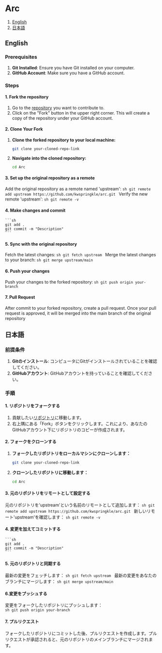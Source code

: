# Arc

1. [English](#English)
2. [日本語](#日本語)

## English

### Prerequisites

1. **Git Installed**: Ensure you have Git installed on your computer.
2. **GitHub Account**: Make sure you have a GitHub account.

### Steps

#### 1. Fork the repository

1. Go to the [repository](https://github.com/kwspringkle/arc.git) you want to contribute to.
2. Click on the "Fork" button in the upper right corner. This will create a copy of the repository under your GitHub account.

#### 2. Clone Your Fork

1. **Clone the forked repository to your local machine:**
   ```sh
   git clone your-cloned-repo-link
   ```
2. **Navigate into the cloned repository:**
    ```sh
    cd Arc
    ```
#### 3. Set up the original repository as a remote
Add the original repository as a remote named 'upstream':
    ```sh
    git remote add upstream https://github.com/kwspringkle/arc.git
    ```
Verify the new remote 'upstream':
    ```sh
    git remote -v
    ```
#### 4. Make changes and commit
    ```sh
    git add .
    git commit -m "Description"
    ```
#### 5. Sync with the original repository
Fetch the latest changes:
    ```sh
    git fetch upstream
    ```
Merge the latest changes to your branch:
    ```sh
    git merge upstream/main
    ```
#### 6. Push your changes
Push your changes to the forked repository:
    ```sh
    git push origin your-branch
    ```
#### 7. Pull Request
After commit to your forked repository, create a pull request. Once your pull request is approved, it will be merged into the main branch of the original repository

## 日本語

### 前提条件

1. **Gitのインストール**: コンピュータにGitがインストールされていることを確認してください。
2. **GitHubアカウント**: GitHubアカウントを持っていることを確認してください。

### 手順

#### 1. リポジトリをフォークする

1. 貢献したい[リポジトリ](https://github.com/kwspringkle/arc.git)に移動します。
2. 右上隅にある「Fork」ボタンをクリックします。これにより、あなたのGitHubアカウント下にリポジトリのコピーが作成されます。

#### 2. フォークをクローンする

1. **フォークしたリポジトリをローカルマシンにクローンします：**
    ```sh
    git clone your-cloned-repo-link
    ```

2. **クローンしたリポジトリに移動します：**
    ```sh
    cd Arc
    ```

#### 3. 元のリポジトリをリモートとして設定する
元のリポジトリを'upstream'という名前のリモートとして追加します：
     ```sh
    git remote add upstream https://github.com/kwspringkle/arc.git
    ```
新しいリモート'upstream'を確認します：
    ```sh
    git remote -v
    ```
#### 4. 変更を加えてコミットする
    ```sh
    git add .
    git commit -m "Description"
    ```
#### 5. 元のリポジトリと同期する
最新の変更をフェッチします：
    ```sh
    git fetch upstream
    ```
最新の変更をあなたのブランチにマージします：
    ```sh
    git merge upstream/main
    ```
#### 6.変更をプッシュする
変更をフォークしたリポジトリにプッシュします：  
    ```sh
    git push origin your-branch
    ```
#### 7. プルリクエスト
フォークしたリポジトリにコミットした後、プルリクエストを作成します。プルリクエストが承認されると、元のリポジトリのメインブランチにマージされます。